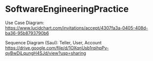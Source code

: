 # SoftwareEngineeringPractice

Use Case Diagram: https://www.lucidchart.com/invitations/accept/4307fa3a-0405-408d-ba36-95b8793790b6

Sequence Diagram (Saul): Teller, User, Account https://drive.google.com/file/d/1OXqnUsb1rqihpPv-qyBwDjLqungH4SJd/view?usp=sharing 



